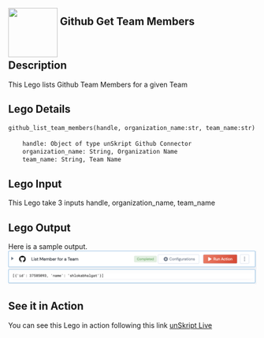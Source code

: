 [<img align="left" src="https://unskript.com/assets/favicon.png" width="100" height="100" style="padding-right: 5px">](https://unskript.com/assets/favicon.png) 
<h2>Github Get Team Members</h2>

<br>

## Description
This Lego lists Github Team Members for a given Team

## Lego Details

    github_list_team_members(handle, organization_name:str, team_name:str)

        handle: Object of type unSkript Github Connector
        organization_name: String, Organization Name
        team_name: String, Team Name

## Lego Input
This Lego take 3 inputs handle, organization_name, team_name

## Lego Output
Here is a sample output.
<img src="./1.png">


## See it in Action

You can see this Lego in action following this link [unSkript Live](https://us.app.unskript.io)
